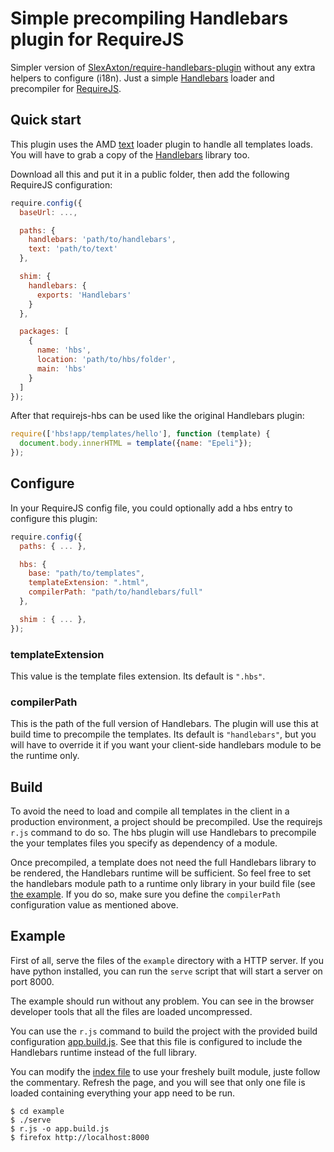 # Simple precompiling Handlebars plugin for RequireJS

Simpler version of [SlexAxton/require-handlebars-plugin][] without any extra
helpers to configure (i18n). Just a simple
[Handlebars][] loader and precompiler for [RequireJS][].


## Quick start

This plugin uses the AMD [text][] loader plugin to handle all templates loads.
You will have to grab a copy of the [Handlebars][] library too.

Download all this and put it in a public folder, then add the following
RequireJS configuration:

```javascript
require.config({
  baseUrl: ...,

  paths: {
    handlebars: 'path/to/handlebars',
    text: 'path/to/text'
  },

  shim: {
    handlebars: {
      exports: 'Handlebars'
    }
  },

  packages: [
    {
      name: 'hbs',
      location: 'path/to/hbs/folder',
      main: 'hbs'
    }
  ]
});
```

After that requirejs-hbs can be used like the original Handlebars plugin:

```javascript
require(['hbs!app/templates/hello'], function (template) {
  document.body.innerHTML = template({name: "Epeli"});
});
```

## Configure

In your RequireJS config file, you could optionally add a hbs entry to
configure this plugin:

```javascript
require.config({
  paths: { ... },

  hbs: {
    base: "path/to/templates",
    templateExtension: ".html",
    compilerPath: "path/to/handlebars/full"
  },

  shim : { ... },
});
```

### templateExtension

This value is the template files extension. Its default is `".hbs"`.

### compilerPath

This is the path of the full version of Handlebars. The plugin will use this at
build time to precompile the templates. Its default is `"handlebars"`, but you
will have to override it if you want your client-side handlebars module to be
the runtime only.


## Build

To avoid the need to load and compile all templates in the client in a
production environment, a project should be precompiled. Use the requirejs
`r.js` command to do so. The hbs plugin will use Handlebars to precompile the
your templates files you specify as dependency of a module.

Once precompiled, a template does not need the full Handlebars library to be
rendered, the Handlebars runtime will be sufficient. So feel free to set the
handlebars module path to a runtime only library in your build file (see
[the example](/example/app.build.js). If you do so, make sure you define the
`compilerPath` configuration value as mentioned above.


## Example

First of all, serve the files of the `example` directory with a HTTP server. If
you have python installed, you can run the `serve` script that will start a
server on port 8000.

The example should run without any problem. You can see in the browser
developer tools that all the files are loaded uncompressed.

You can use the `r.js` command to build the project with the provided
build configuration [app.build.js](/example/app.build.js). See that this file
is configured to include the Handlebars runtime instead of the full library.

You can modify the [index file](/example/index.html) to use your freshely built
module, juste follow the commentary. Refresh the page, and you will see that
only one file is loaded containing everything your app need to be run.

```
$ cd example
$ ./serve
$ r.js -o app.build.js
$ firefox http://localhost:8000
```


[Handlebars]: http://handlebarsjs.com/
[RequireJS]: http://requirejs.org/
[SlexAxton/require-handlebars-plugin]: https://github.com/SlexAxton/require-handlebars-plugin
[text]: https://github.com/requirejs/text
[map]: http://requirejs.org/docs/api.html#config-map
